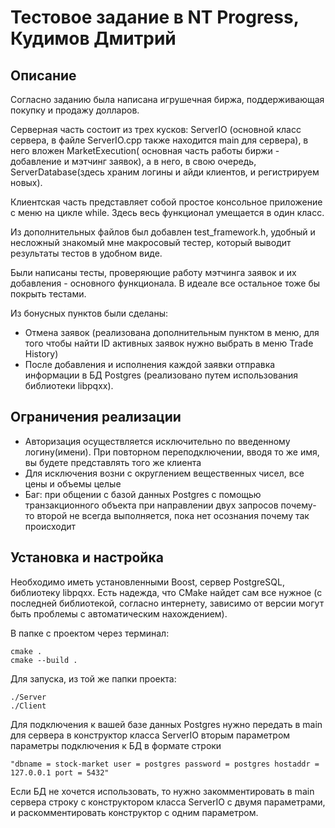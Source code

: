# Тестовое задание в NT Progress, Кудимов Дмитрий

## Описание

Согласно заданию была написана игрушечная биржа, поддерживающая покупку и продажу долларов. 

Серверная часть состоит из трех кусков: 
ServerIO (основной класс сервера, в файле ServerIO.cpp также находится main для сервера), в него вложен MarketExecution(
основная часть работы биржи - добавление и мэтчинг заявок), а в него, в свою очередь, ServerDatabase(здесь храним логины 
и айди клиентов, и регистрируем новых).

Клиентская часть представляет собой простое консольное приложение с меню на цикле while.
Здесь весь функционал умещается в один класс. 

Из дополнительных файлов был добавлен test_framework.h, удобный
и несложный знакомый мне макросовый тестер, который выводит результаты тестов в удобном виде.

Были написаны тесты, проверяющие работу мэтчинга заявок и их добавления - основного функционала. 
В идеале все остальное тоже бы покрыть тестами.

Из бонусных пунктов были сделаны:
- Отмена заявок (реализована дополнительным пунктом в меню, для того чтобы найти ID активных заявок нужно выбрать в меню Trade History)
- После добавления и исполнения каждой заявки отправка информации в БД Postgres (реализовано путем использования библиотеки libpqxx).
## Ограничения реализации
- Авторизация осуществляется исключительно по введенному логину(имени). При повторном переподключении, вводя то же имя,
вы будете представлять того же клиента
- Для исключения возни с округлением вещественных чисел, все цены и объемы целые
- Баг: при общении с базой данных Postgres с помощью транзакционного объекта при направлении двух запросов почему-то 
второй не всегда выполняется, пока нет осознания почему так происходит 

## Установка и настройка
Необходимо иметь установленными Boost, сервер PostgreSQL, библиотеку libpqxx. Есть надежда, что CMake найдет сам
все нужное (с последней библиотекой, согласно интернету, зависимо от версии могут быть проблемы с автоматическим нахождением).

В папке с проектом через терминал:
```shell
cmake .
cmake --build .
```
Для запуска, из той же папки проекта:
```shell
./Server
./Client
```

Для подключения к вашей базе данных Postgres нужно передать в main для сервера в конструктор класса ServerIO вторым параметром
параметры подключения к БД в формате строки
```shell
"dbname = stock-market user = postgres password = postgres hostaddr = 127.0.0.1 port = 5432"
```
Если БД не хочется использовать, то нужно закомментировать в main сервера строку с конструктором класса ServerIO с двумя параметрами,
и раскомментировать конструктор с одним параметром.